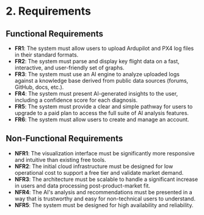 # **2. Requirements**

## **Functional Requirements**

* **FR1**: The system must allow users to upload Ardupilot and PX4 log files in their standard formats.
* **FR2**: The system must parse and display key flight data on a fast, interactive, and user-friendly set of graphs.
* **FR3**: The system must use an AI engine to analyze uploaded logs against a knowledge base derived from public data sources (forums, GitHub, docs, etc.).
* **FR4**: The system must present AI-generated insights to the user, including a confidence score for each diagnosis.
* **FR5**: The system must provide a clear and simple pathway for users to upgrade to a paid plan to access the full suite of AI analysis features.
* **FR6**: The system must allow users to create and manage an account.

## **Non-Functional Requirements**

* **NFR1**: The visualization interface must be significantly more responsive and intuitive than existing free tools.
* **NFR2**: The initial cloud infrastructure must be designed for low operational cost to support a free tier and validate market demand.
* **NFR3**: The architecture must be scalable to handle a significant increase in users and data processing post-product-market fit.
* **NFR4**: The AI's analysis and recommendations must be presented in a way that is trustworthy and easy for non-technical users to understand.
* **NFR5**: The system must be designed for high availability and reliability.
